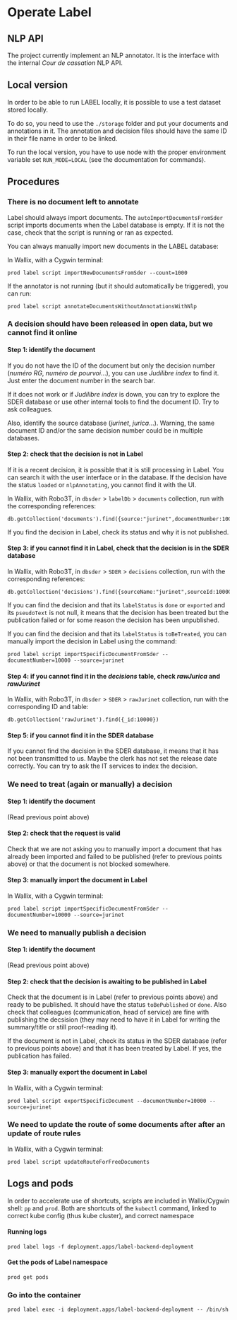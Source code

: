 # Operate Label

## NLP API

The project currently implement an NLP annotator. It is the interface with the internal *Cour de cassation* NLP API.

## Local version

In order to be able to run LABEL locally, it is possible to use a test dataset stored locally.

To do so, you need to use the `./storage` folder and put your documents and annotations in it. The annotation and decision files should have the same ID in their file name in order to be linked.

To run the local version, you have to use node with the proper environment variable set `RUN_MODE=LOCAL` (see the documentation for commands).


## Procedures

### There is no document left to annotate

Label should always import documents. The `autoImportDocumentsFromSder` script imports documents when the Label database is empty. If it is not the case, check that the script is running or ran as expected.

You can always manually import new documents in the LABEL database:

In Wallix, with a Cygwin terminal: 
```
prod label script importNewDocumentsFromSder --count=1000
```

If the annotator is not running (but it should automatically be triggered), you can run:
```
prod label script annotateDocumentsWithoutAnnotationsWithNlp
```


### A decision should have been released in open data, but we cannot find it online

#### Step 1: identify the document

If you do not have the ID of the document but only the decision number (*numéro RG*, *numéro de pourvoi*...), you can use *Judilibre index* to find it. Just enter the document number in the search bar.

If it does not work or if *Judilibre index* is down, you can try to explore the SDER database or use other internal tools to find the document ID. Try to ask colleagues.

Also, identify the source database (*jurinet*, *jurica*...). Warning, the same document ID and/or the same decision number could be in multiple databases.

#### Step 2: check that the decision is not in Label

If it is a recent decision, it is possible that it is still processing in Label. You can search it with the user interface or in the database. If the decision have the status `loaded` or `nlpAnnotating`, you cannot find it with the UI.

In Wallix, with Robo3T, in `dbsder` > `labelDb` > `documents` collection, run with the corresponding references:
```
db.getCollection('documents').find({source:"jurinet",documentNumber:10000})
```

If you find the decision in Label, check its status and why it is not published.

#### Step 3: if you cannot find it in Label, check that the decision is in the SDER database

In Wallix, with Robo3T, in `dbsder` > `SDER` > `decisions` collection, run with the corresponding references:
```
db.getCollection('decisions').find({sourceName:"jurinet",sourceId:10000}
```

If you can find the decision and that its `labelStatus` is `done` or `exported` and its `pseudoText` is not null, it means that the decision has been treated but the publication failed or for some reason the decision has been unpublished.

If you can find the decision and that its `labelStatus` is `toBeTreated`, you can manually import the decision in Label using the command:
```
prod label script importSpecificDocumentFromSder --documentNumber=10000 --source=jurinet
```

#### Step 4: if you cannot find it in the *decisions* table, check *rawJurica* and *rawJurinet*

In Wallix, with Robo3T, in `dbsder` > `SDER` > `rawJurinet` collection, run with the corresponding ID and table:
```
db.getCollection('rawJurinet').find({_id:10000})
```

#### Step 5: if you cannot find it in the SDER database

If you cannot find the decision in the SDER database, it means that it has not been transmitted to us. Maybe the clerk has not set the release date correctly. You can try to ask the IT services to index the decision.


### We need to treat (again or manually) a decision

#### Step 1: identify the document

(Read previous point above)

#### Step 2: check that the request is valid

Check that we are not asking you to manually import a document that has already been imported and failed to be published (refer to previous points above) or that the document is not blocked somewhere.

#### Step 3: manually import the document in Label

In Wallix, with a Cygwin terminal: 
```
prod label script importSpecificDocumentFromSder --documentNumber=10000 --source=jurinet
```

### We need to manually publish a decision

#### Step 1: identify the document

(Read previous point above)

#### Step 2: check that the decision is awaiting to be published in Label

Check that the document is in Label (refer to previous points above) and ready to be published. It should have the status `toBePublished` or `done`. Also check that colleagues (communication, head of service) are fine with publishing the decsision (they may need to have it in Label for writing the summary/title or still proof-reading it).

If the document is not in Label, check its status in the SDER database (refer to previous points above) and that it has been treated by Label. If yes, the publication has failed.

#### Step 3: manually export the document in Label

In Wallix, with a Cygwin terminal: 
```
prod label script exportSpecificDocument --documentNumber=10000 --source=jurinet
```

### We need to update the route of some documents after after an update of route rules 

In Wallix, with a Cygwin terminal:
```
prod label script updateRouteForFreeDocuments
```


## Logs and pods

In order to accelerate use of shortcuts, scripts are included in Wallix/Cygwin shell: `pp` and `prod`. Both are shortcuts of the `kubectl` command, linked to correct kube config (thus kube cluster), and correct namespace

#### Running logs

```
prod label logs -f deployment.apps/label-backend-deployment
```

#### Get the pods of Label namespace

```
prod get pods
```

### Go into the container

```
prod label exec -i deployment.apps/label-backend-deployment -- /bin/sh
```
